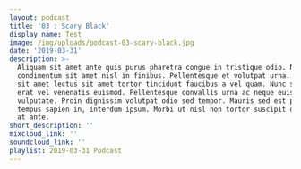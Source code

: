 ```yaml
---
layout: podcast
title: '03 : Scary Black'
display_name: Test
image: /img/uploads/podcast-03-scary-black.jpg
date: '2019-03-31'
description: >-
  Aliquam sit amet ante quis purus pharetra congue in tristique odio. Nulla
  condimentum sit amet nisl in finibus. Pellentesque et volutpat urna. Curabitur
  sit amet lectus sit amet tortor tincidunt faucibus a vel quam. Nunc sagittis
  erat vel venenatis euismod. Pellentesque convallis urna ac neque euismod
  vulputate. Proin dignissim volutpat odio sed tempor. Mauris sed est pharetra,
  tempus sapien in, interdum ipsum. Morbi ut nisl non tortor suscipit dictum eu
  at ante.
short_description: ''
mixcloud_link: ''
soundcloud_link: ''
playlist: 2019-03-31 Podcast
---
```



